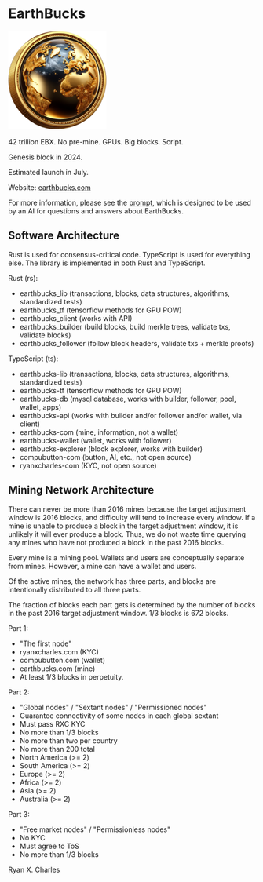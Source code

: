 # EarthBucks

<img src="./earthbucks.png" width="200" height="200">

42 trillion EBX. No pre-mine. GPUs. Big blocks. Script.

Genesis block in 2024.

Estimated launch in July.

Website: [earthbucks.com](https://earthbucks.com)

For more information, please see the [prompt](./docs/prompt.md), which is
designed to be used by an AI for questions and answers about EarthBucks.

## Software Architecture

Rust is used for consensus-critical code. TypeScript is used for everything
else. The library is implemented in both Rust and TypeScript.

Rust (rs):

- earthbucks_lib (transactions, blocks, data structures, algorithms, standardized tests)
- earthbucks_tf (tensorflow methods for GPU POW)
- earthbucks_client (works with API)
- earthbucks_builder (build blocks, build merkle trees, validate txs, validate blocks)
- earthbucks_follower (follow block headers, validate txs + merkle proofs)

TypeScript (ts):

- earthbucks-lib (transactions, blocks, data structures, algorithms, standardized tests)
- earthbucks-tf (tensorflow methods for GPU POW)
- earthbucks-db (mysql database, works with builder, follower, pool, wallet, apps)
- earthbucks-api (works with builder and/or follower and/or wallet, via client)
- earthbucks-com (mine, information, not a wallet)
- earthbucks-wallet (wallet, works with follower)
- earthbucks-explorer (block explorer, works with builder)
- compubutton-com (button, AI, etc., not open source)
- ryanxcharles-com (KYC, not open source)

## Mining Network Architecture

There can never be more than 2016 mines because the target adjustment window is
2016 blocks, and difficulty will tend to increase every window. If a mine is
unable to produce a block in the target adjustment window, it is unlikely it
will ever produce a block. Thus, we do not waste time querying any mines who
have not produced a block in the past 2016 blocks.

Every mine is a mining pool. Wallets and users are conceptually separate from
mines. However, a mine can have a wallet and users.

Of the active mines, the network has three parts, and blocks are intentionally
distributed to all three parts.

The fraction of blocks each part gets is determined by the number of blocks in
the past 2016 target adjustment window. 1/3 blocks is 672 blocks.

Part 1:
- "The first node"
- ryanxcharles.com (KYC)
- compubutton.com (wallet)
- earthbucks.com (mine)
- At least 1/3 blocks in perpetuity.

Part 2:
- "Global nodes" / "Sextant nodes" / "Permissioned nodes"
- Guarantee connectivity of some nodes in each global sextant
- Must pass RXC KYC
- No more than 1/3 blocks
- No more than two per country
- No more than 200 total
- North America (>= 2)
- South America (>= 2)
- Europe (>= 2)
- Africa (>= 2)
- Asia (>= 2)
- Australia (>= 2)

Part 3:
- "Free market nodes" / "Permissionless nodes"
- No KYC
- Must agree to ToS
- No more than 1/3 blocks

Ryan X. Charles